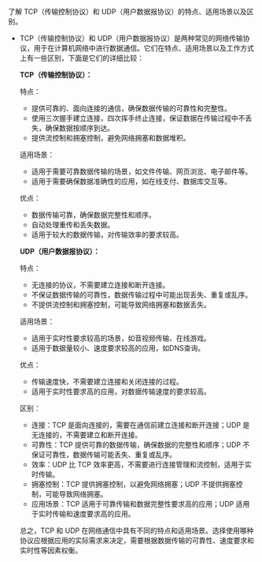 了解 TCP（传输控制协议）和 UDP（用户数据报协议）的特点、适用场景以及区别。

- TCP（传输控制协议）和 UDP（用户数据报协议）是两种常见的网络传输协议，用于在计算机网络中进行数据通信。它们在特点、适用场景以及工作方式上有一些区别，下面是它们的详细比较：

  **TCP（传输控制协议）：**

  特点：
  - 提供可靠的、面向连接的通信，确保数据传输的可靠性和完整性。
  - 使用三次握手建立连接，四次挥手终止连接，保证数据在传输过程中不丢失，确保数据按顺序到达。
  - 提供流控制和拥塞控制，避免网络拥塞和数据堆积。

  适用场景：
  - 适用于需要可靠数据传输的场景，如文件传输、网页浏览、电子邮件等。
  - 适用于需要确保数据准确性的应用，如在线支付、数据库交互等。

  优点：
  - 数据传输可靠，确保数据完整性和顺序。
  - 自动处理重传和丢失数据。
  - 适用于较大的数据传输，对传输效率的要求较高。

  **UDP（用户数据报协议）：**

  特点：
  - 无连接的协议，不需要建立连接和断开连接。
  - 不保证数据传输的可靠性，数据传输过程中可能出现丢失、重复或乱序。
  - 不提供流控制和拥塞控制，可能导致网络拥塞和数据丢失。

  适用场景：
  - 适用于实时性要求较高的场景，如音视频传输、在线游戏。
  - 适用于数据量较小、速度要求较高的应用，如DNS查询。

  优点：
  - 传输速度快，不需要建立连接和关闭连接的过程。
  - 适用于实时性要求高的应用，对数据传输速度的要求较高。

  区别：
  - 连接：TCP 是面向连接的，需要在通信前建立连接和断开连接；UDP 是无连接的，不需要建立和断开连接。
  - 可靠性：TCP 提供可靠的数据传输，确保数据的完整性和顺序；UDP 不保证可靠性，数据传输可能丢失、重复或乱序。
  - 效率：UDP 比 TCP 效率更高，不需要进行连接管理和流控制，适用于实时传输。
  - 拥塞控制：TCP 提供拥塞控制，以避免网络拥塞；UDP 不提供拥塞控制，可能导致网络拥塞。
  - 应用场景：TCP 适用于可靠传输和数据完整性要求高的应用；UDP 适用于实时传输和速度要求高的应用。

  总之，TCP 和 UDP 在网络通信中具有不同的特点和适用场景。选择使用哪种协议应根据应用的实际需求来决定，需要根据数据传输的可靠性、速度要求和实时性等因素权衡。